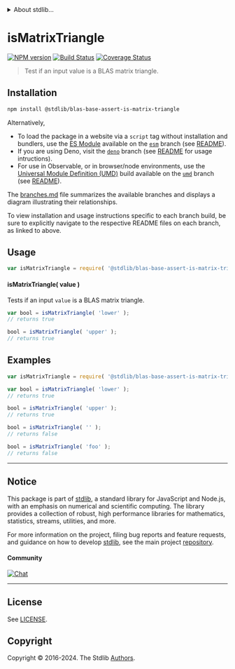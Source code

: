 <!--

@license Apache-2.0

Copyright (c) 2024 The Stdlib Authors.

Licensed under the Apache License, Version 2.0 (the "License");
you may not use this file except in compliance with the License.
You may obtain a copy of the License at

   http://www.apache.org/licenses/LICENSE-2.0

Unless required by applicable law or agreed to in writing, software
distributed under the License is distributed on an "AS IS" BASIS,
WITHOUT WARRANTIES OR CONDITIONS OF ANY KIND, either express or implied.
See the License for the specific language governing permissions and
limitations under the License.

-->


<details>
  <summary>
    About stdlib...
  </summary>
  <p>We believe in a future in which the web is a preferred environment for numerical computation. To help realize this future, we've built stdlib. stdlib is a standard library, with an emphasis on numerical and scientific computation, written in JavaScript (and C) for execution in browsers and in Node.js.</p>
  <p>The library is fully decomposable, being architected in such a way that you can swap out and mix and match APIs and functionality to cater to your exact preferences and use cases.</p>
  <p>When you use stdlib, you can be absolutely certain that you are using the most thorough, rigorous, well-written, studied, documented, tested, measured, and high-quality code out there.</p>
  <p>To join us in bringing numerical computing to the web, get started by checking us out on <a href="https://github.com/stdlib-js/stdlib">GitHub</a>, and please consider <a href="https://opencollective.com/stdlib">financially supporting stdlib</a>. We greatly appreciate your continued support!</p>
</details>

# isMatrixTriangle

[![NPM version][npm-image]][npm-url] [![Build Status][test-image]][test-url] [![Coverage Status][coverage-image]][coverage-url] <!-- [![dependencies][dependencies-image]][dependencies-url] -->

> Test if an input value is a BLAS matrix triangle.

<!-- Section to include introductory text. Make sure to keep an empty line after the intro `section` element and another before the `/section` close. -->

<section class="intro">

</section>

<!-- /.intro -->

<!-- Package usage documentation. -->

<section class="installation">

## Installation

```bash
npm install @stdlib/blas-base-assert-is-matrix-triangle
```

Alternatively,

-   To load the package in a website via a `script` tag without installation and bundlers, use the [ES Module][es-module] available on the [`esm`][esm-url] branch (see [README][esm-readme]).
-   If you are using Deno, visit the [`deno`][deno-url] branch (see [README][deno-readme] for usage intructions).
-   For use in Observable, or in browser/node environments, use the [Universal Module Definition (UMD)][umd] build available on the [`umd`][umd-url] branch (see [README][umd-readme]).

The [branches.md][branches-url] file summarizes the available branches and displays a diagram illustrating their relationships.

To view installation and usage instructions specific to each branch build, be sure to explicitly navigate to the respective README files on each branch, as linked to above.

</section>

<section class="usage">

## Usage

```javascript
var isMatrixTriangle = require( '@stdlib/blas-base-assert-is-matrix-triangle' );
```

#### isMatrixTriangle( value )

Tests if an input `value` is a BLAS matrix triangle.

```javascript
var bool = isMatrixTriangle( 'lower' );
// returns true

bool = isMatrixTriangle( 'upper' );
// returns true
```

</section>

<!-- /.usage -->

<!-- Package usage notes. Make sure to keep an empty line after the `section` element and another before the `/section` close. -->

<section class="notes">

</section>

<!-- /.notes -->

<!-- Package usage examples. -->

<section class="examples">

## Examples

<!-- eslint no-undef: "error" -->

```javascript
var isMatrixTriangle = require( '@stdlib/blas-base-assert-is-matrix-triangle' );

var bool = isMatrixTriangle( 'lower' );
// returns true

bool = isMatrixTriangle( 'upper' );
// returns true

bool = isMatrixTriangle( '' );
// returns false

bool = isMatrixTriangle( 'foo' );
// returns false
```

</section>

<!-- /.examples -->

<!-- Section to include cited references. If references are included, add a horizontal rule *before* the section. Make sure to keep an empty line after the `section` element and another before the `/section` close. -->

<section class="references">

</section>

<!-- /.references -->

<!-- Section for related `stdlib` packages. Do not manually edit this section, as it is automatically populated. -->

<section class="related">

</section>

<!-- /.related -->

<!-- Section for all links. Make sure to keep an empty line after the `section` element and another before the `/section` close. -->


<section class="main-repo" >

* * *

## Notice

This package is part of [stdlib][stdlib], a standard library for JavaScript and Node.js, with an emphasis on numerical and scientific computing. The library provides a collection of robust, high performance libraries for mathematics, statistics, streams, utilities, and more.

For more information on the project, filing bug reports and feature requests, and guidance on how to develop [stdlib][stdlib], see the main project [repository][stdlib].

#### Community

[![Chat][chat-image]][chat-url]

---

## License

See [LICENSE][stdlib-license].


## Copyright

Copyright &copy; 2016-2024. The Stdlib [Authors][stdlib-authors].

</section>

<!-- /.stdlib -->

<!-- Section for all links. Make sure to keep an empty line after the `section` element and another before the `/section` close. -->

<section class="links">

[npm-image]: http://img.shields.io/npm/v/@stdlib/blas-base-assert-is-matrix-triangle.svg
[npm-url]: https://npmjs.org/package/@stdlib/blas-base-assert-is-matrix-triangle

[test-image]: https://github.com/stdlib-js/blas-base-assert-is-matrix-triangle/actions/workflows/test.yml/badge.svg?branch=main
[test-url]: https://github.com/stdlib-js/blas-base-assert-is-matrix-triangle/actions/workflows/test.yml?query=branch:main

[coverage-image]: https://img.shields.io/codecov/c/github/stdlib-js/blas-base-assert-is-matrix-triangle/main.svg
[coverage-url]: https://codecov.io/github/stdlib-js/blas-base-assert-is-matrix-triangle?branch=main

<!--

[dependencies-image]: https://img.shields.io/david/stdlib-js/blas-base-assert-is-matrix-triangle.svg
[dependencies-url]: https://david-dm.org/stdlib-js/blas-base-assert-is-matrix-triangle/main

-->

[chat-image]: https://img.shields.io/gitter/room/stdlib-js/stdlib.svg
[chat-url]: https://app.gitter.im/#/room/#stdlib-js_stdlib:gitter.im

[stdlib]: https://github.com/stdlib-js/stdlib

[stdlib-authors]: https://github.com/stdlib-js/stdlib/graphs/contributors

[umd]: https://github.com/umdjs/umd
[es-module]: https://developer.mozilla.org/en-US/docs/Web/JavaScript/Guide/Modules

[deno-url]: https://github.com/stdlib-js/blas-base-assert-is-matrix-triangle/tree/deno
[deno-readme]: https://github.com/stdlib-js/blas-base-assert-is-matrix-triangle/blob/deno/README.md
[umd-url]: https://github.com/stdlib-js/blas-base-assert-is-matrix-triangle/tree/umd
[umd-readme]: https://github.com/stdlib-js/blas-base-assert-is-matrix-triangle/blob/umd/README.md
[esm-url]: https://github.com/stdlib-js/blas-base-assert-is-matrix-triangle/tree/esm
[esm-readme]: https://github.com/stdlib-js/blas-base-assert-is-matrix-triangle/blob/esm/README.md
[branches-url]: https://github.com/stdlib-js/blas-base-assert-is-matrix-triangle/blob/main/branches.md

[stdlib-license]: https://raw.githubusercontent.com/stdlib-js/blas-base-assert-is-matrix-triangle/main/LICENSE

</section>

<!-- /.links -->
